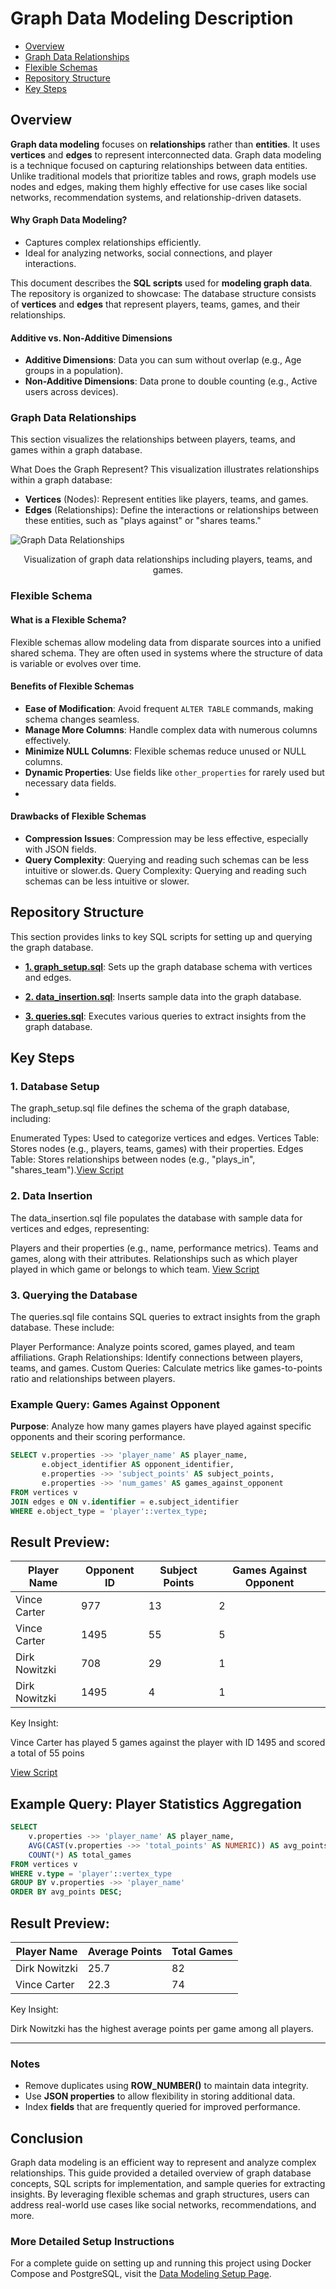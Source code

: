 # Graph Data Modeling Description


- [Overview](#overview)
- [Graph Data Relationships](#graph-data-relationships)
- [Flexible Schemas](#flexible-schema)
- [Repository Structure](#repository-structure)
- [Key Steps](#key-steps)



## Overview
**Graph data modeling** focuses on  **relationships** rather than  **entities**. It uses  **vertices** and  **edges** to represent interconnected data. 
Graph data modeling is a technique focused on capturing relationships between data entities. Unlike traditional models that prioritize tables and rows, graph models use nodes and edges, making them highly effective for use cases like social networks, recommendation systems, and relationship-driven datasets.

#### Why Graph Data Modeling?
- Captures complex relationships efficiently.
- Ideal for analyzing networks, social connections, and player interactions.

This document describes the **SQL scripts** used for **modeling graph data**. The repository is organized to showcase:
The database structure consists of **vertices** and **edges** that represent players, teams, games, and their relationships.

#### Additive vs. Non-Additive Dimensions
- **Additive Dimensions**: Data you can sum without overlap (e.g., Age groups in a population).
- **Non-Additive Dimensions**: Data prone to double counting (e.g., Active users across devices).

### Graph Data Relationships
This section visualizes the relationships between players, teams, and games within a graph database.

What Does the Graph Represent? This visualization illustrates relationships within a graph database:

- **Vertices** (Nodes): Represent entities like players, teams, and games.
- **Edges** (Relationships): Define the interactions or relationships between these entities, such as "plays against" or "shares teams."

![Graph Data Relationships](./resources/Graph%20Data%20Relationships.png)
<p align="center">Visualization of graph data relationships including players, teams, and games.</p>


### Flexible Schema
#### What is a Flexible Schema?
Flexible schemas allow modeling data from disparate sources into a unified shared schema. They are often used in systems where the structure of data is variable or evolves over time.

#### Benefits of Flexible Schemas
- **Ease of Modification**: Avoid frequent `ALTER TABLE` commands, making schema changes seamless.
- **Manage More Columns**: Handle complex data with numerous columns effectively.
- **Minimize NULL Columns**: Flexible schemas reduce unused or NULL columns.
- **Dynamic Properties**: Use fields like `other_properties` for rarely used but necessary data fields.
- 
#### Drawbacks of Flexible Schemas
- **Compression Issues**: Compression may be less effective, especially with JSON fields.
- **Query Complexity**: Querying and reading such schemas can be less intuitive or slower.ds.
Query Complexity: Querying and reading such schemas can be less intuitive or slower.


## Repository Structure
This section provides links to key SQL scripts for setting up and querying the graph database.

- **[1. graph_setup.sql](./1.graph_setup.sql)**: Sets up the graph database schema with vertices and edges.

- **[2. data_insertion.sql](./2.data_insertion.sql)**: Inserts sample data into the graph database.
- **[3. queries.sql](./3.queries.sql)**: Executes various queries to extract insights from the graph database.
 



## Key Steps

### 1. Database Setup
The graph_setup.sql file defines the schema of the graph database, including:

Enumerated Types: Used to categorize vertices and edges.
Vertices Table: Stores nodes (e.g., players, teams, games) with their properties.
Edges Table: Stores relationships between nodes (e.g., "plays_in", "shares_team").[View Script](./1.graph_setup.sql)

### 2. Data Insertion
 The data_insertion.sql file populates the database with sample data for vertices and edges, representing:

Players and their properties (e.g., name, performance metrics).
Teams and games, along with their attributes.
Relationships such as which player played in which game or belongs to which team.
[View Script](./2.data_insertion.sql)


### 3. Querying the Database
The queries.sql file contains SQL queries to extract insights from the graph database. These include:

Player Performance: Analyze points scored, games played, and team affiliations.
Graph Relationships: Identify connections between players, teams, and games.
Custom Queries: Calculate metrics like games-to-points ratio and relationships between players.

### Example Query: Games Against Opponent
**Purpose**: Analyze how many games players have played against specific opponents and their scoring performance.

```sql
SELECT v.properties ->> 'player_name' AS player_name,
       e.object_identifier AS opponent_identifier,
       e.properties ->> 'subject_points' AS subject_points,
       e.properties ->> 'num_games' AS games_against_opponent
FROM vertices v
JOIN edges e ON v.identifier = e.subject_identifier
WHERE e.object_type = 'player'::vertex_type;
```
## Result Preview:
| Player Name    | Opponent ID | Subject Points | Games Against Opponent |
|----------------|-------------|----------------|-------------------------|
| Vince Carter   | 977         | 13             | 2                       |
| Vince Carter   | 1495        | 55             | 5                       |
| Dirk Nowitzki  | 708         | 29             | 1                       |
| Dirk Nowitzki  | 1495        | 4              | 1                       |

Key Insight:

Vince Carter has played 5 games against the player with ID 1495 and scored a total of 55 poins

[View Script](./3.queries.sql)


## Example Query: Player Statistics Aggregation
```sql
SELECT
    v.properties ->> 'player_name' AS player_name,
    AVG(CAST(v.properties ->> 'total_points' AS NUMERIC)) AS avg_points,
    COUNT(*) AS total_games
FROM vertices v
WHERE v.type = 'player'::vertex_type
GROUP BY v.properties ->> 'player_name'
ORDER BY avg_points DESC;
```
## Result Preview:
| Player Name    | Average Points | Total Games |
|----------------|----------------|-------------|
| Dirk Nowitzki	 | 25.7	          | 82          |
| Vince Carter   | 22.3           | 74          |

Key Insight:

Dirk Nowitzki has the highest average points per game among all players.

---------------------------------------------------------------------------------------------------------------------------------------------------------------------------------------------------------------------------------------------
 

### Notes
- Remove duplicates using **ROW_NUMBER()** to maintain data integrity.
- Use **JSON properties** to allow flexibility in storing additional data.
- Index **fields** that are frequently queried for improved performance.
## Conclusion
Graph data modeling is an efficient way to represent and analyze complex relationships. This guide provided a detailed overview of graph database concepts, SQL scripts for implementation, and sample queries for extracting insights. By leveraging flexible schemas and graph structures, users can address real-world use cases like social networks, recommendations, and more.

### More Detailed Setup Instructions
For a complete guide on setting up and running this project using Docker Compose and PostgreSQL, visit the [Data Modeling Setup Page](https://github.com/zerangmajid/data-engineer-handbook/tree/main/bootcamp/materials/1-dimensional-data-modeling).





